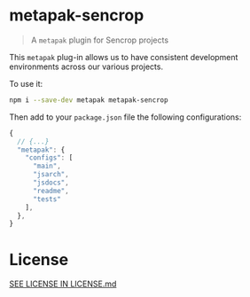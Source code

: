 <!--
# This file is automatically generated by a
# `metapak` module. Do NOT change it in
# place, your changes would be overriden.
-->

# metapak-sencrop
> A `metapak` plugin for Sencrop projects


This `metapak` plug-in allows us to
 have consistent development environments
  across our various projects.

To use it:
```sh
npm i --save-dev metapak metapak-sencrop
```

Then add to your `package.json` file the
 following configurations:
```js
{
  // {...}
  "metapak": {
    "configs": [
      "main",
      "jsarch",
      "jsdocs",
      "readme",
      "tests"
    ],
  },
}
```

# License
[SEE LICENSE IN LICENSE.md](https://github.com/nfroidure/metapak-sencrop/blob/master/LICENSE.md)
